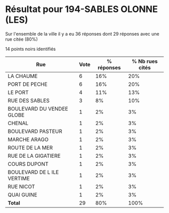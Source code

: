 # Résultat pour 194-SABLES OLONNE (LES)

Sur l'ensemble de la ville il y a eu 36 réponses dont 29 réponses avec une rue citée (80%)

14 points noirs identifiés

| Rue | Vote | % réponses | % Nb rues cités|
|-----|------|------------|----------------|
| LA CHAUME | 6 | 16% | 20%|
| PORT DE PECHE | 6 | 16% | 20%|
| LE PORT | 4 | 11% | 13%|
| RUE DES SABLES | 3 | 8% | 10%|
| BOULEVARD DU VENDEE GLOBE | 1 | 2% | 3%|
| CHENAL | 1 | 2% | 3%|
| BOULEVARD PASTEUR | 1 | 2% | 3%|
| MARCHE ARAGO | 1 | 2% | 3%|
| ROUTE DE LA MER | 1 | 2% | 3%|
| RUE DE LA GIGATIERE | 1 | 2% | 3%|
| COURS DUPONT | 1 | 2% | 3%|
| BOULEVARD DE L ILE VERTIME | 1 | 2% | 3%|
| RUE NICOT | 1 | 2% | 3%|
| QUAI GUINE | 1 | 2% | 3%|
| **Total** | 29 | 80% | 100%|
